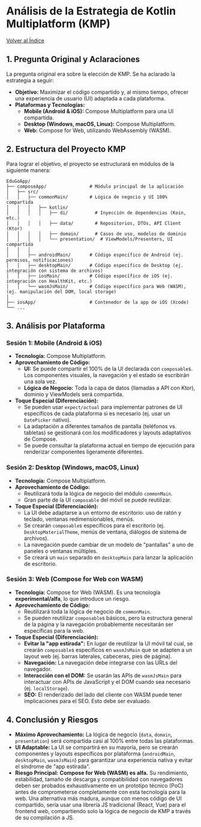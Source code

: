 # Análisis de la Estrategia de Kotlin Multiplatform (KMP)

[Volver al Índice](./README.md)

## 1. Pregunta Original y Aclaraciones

La pregunta original era sobre la elección de KMP. Se ha aclarado la estrategia a seguir:
*   **Objetivo:** Maximizar el código compartido y, al mismo tiempo, ofrecer una experiencia de usuario (UI) adaptada a cada plataforma.
*   **Plataformas y Tecnologías:**
    *   **Mobile (Android & iOS):** Compose Multiplatform para una UI compartida.
    *   **Desktop (Windows, macOS, Linux):** Compose Multiplatform.
    *   **Web:** Compose for Web, utilizando WebAssembly (WASM).

## 2. Estructura del Proyecto KMP

Para lograr el objetivo, el proyecto se estructurará en módulos de la siguiente manera:

```
EduGoApp/
├── composeApp/                # Módulo principal de la aplicación
│   ├── src/
│   │   ├── commonMain/        # Lógica de negocio y UI 100% compartida
│   │   │   ├── kotlin/
│   │   │   │   ├── di/          # Inyección de dependencias (Koin, etc.)
│   │   │   │   ├── data/        # Repositorios, DTOs, API Client (Ktor)
│   │   │   │   ├── domain/      # Casos de uso, modelos de dominio
│   │   │   │   └── presentation/  # ViewModels/Presenters, UI compartida
│   │   │
│   │   ├── androidMain/       # Código específico de Android (ej. permisos, notificaciones)
│   │   ├── desktopMain/       # Código específico de Desktop (ej. integración con sistema de archivos)
│   │   ├── iosMain/           # Código específico de iOS (ej. integración con HealthKit, etc.)
│   │   └── wasmJsMain/        # Código específico para Web (WASM), (ej. manipulación del DOM, local storage)
│
├── iosApp/                    # Contenedor de la app de iOS (Xcode)
└── ...
```

## 3. Análisis por Plataforma

### Sesión 1: Mobile (Android & iOS)

*   **Tecnología:** Compose Multiplatform.
*   **Aprovechamiento de Código:**
    *   **UI:** Se puede compartir el 100% de la UI declarada con `composable`s. Los componentes visuales, la navegación y el estado se escribirán una sola vez.
    *   **Lógica de Negocio:** Toda la capa de datos (llamadas a API con Ktor), dominio y ViewModels será compartida.
*   **Toque Especial (Diferenciación):**
    *   Se pueden usar `expect/actual` para implementar patrones de UI específicos de cada plataforma si es necesario (ej. usar un `DatePicker` nativo).
    *   La adaptación a diferentes tamaños de pantalla (teléfonos vs. tabletas) se gestionará con los modificadores y layouts adaptativos de Compose.
    *   Se puede consultar la plataforma actual en tiempo de ejecución para renderizar componentes ligeramente diferentes.

### Sesión 2: Desktop (Windows, macOS, Linux)

*   **Tecnología:** Compose Multiplatform.
*   **Aprovechamiento de Código:**
    *   Reutilizará toda la lógica de negocio del módulo `commonMain`.
    *   Gran parte de la UI `composable` del móvil se puede reutilizar.
*   **Toque Especial (Diferenciación):**
    *   La UI debe adaptarse a un entorno de escritorio: uso de ratón y teclado, ventanas redimensionables, menús.
    *   Se crearán `composable`s específicos para el escritorio (ej. `DesktopMaterialTheme`, menús de ventana, diálogos de sistema de archivos).
    *   La navegación puede cambiar de un modelo de "pantallas" a uno de paneles o ventanas múltiples.
    *   Se creará un `main` separado en `desktopMain` para lanzar la aplicación de escritorio.

### Sesión 3: Web (Compose for Web con WASM)

*   **Tecnología:** Compose for Web (WASM). Es una tecnología **experimental/alfa**, lo que introduce un riesgo.
*   **Aprovechamiento de Código:**
    *   Reutilizará toda la lógica de negocio de `commonMain`.
    *   Se pueden reutilizar `composable`s básicos, pero la estructura general de la página y la navegación probablemente necesitarán ser específicas para la web.
*   **Toque Especial (Diferenciación):**
    *   **Evitar la "app estirada":** En lugar de reutilizar la UI móvil tal cual, se crearán `composable`s específicos en `wasmJsMain` que se adapten a un layout web (ej. barras laterales, cabeceras, pies de página).
    *   **Navegación:** La navegación debe integrarse con las URLs del navegador.
    *   **Interacción con el DOM:** Se usarán las APIs de `wasmJsMain` para interactuar con APIs de JavaScript y el DOM cuando sea necesario (ej. `localStorage`).
    *   **SEO:** El renderizado del lado del cliente con WASM puede tener implicaciones para el SEO. Esto debe ser evaluado.

## 4. Conclusión y Riesgos

*   **Máximo Aprovechamiento:** La lógica de negocio (`data`, `domain`, `presentation`) será compartida casi al 100% entre todas las plataformas.
*   **UI Adaptable:** La UI se compartirá en su mayoría, pero se crearán componentes y layouts específicos por plataforma (`androidMain`, `desktopMain`, `wasmJsMain`) para garantizar una experiencia nativa y evitar el síndrome de "app estirada".
*   **Riesgo Principal:** **Compose for Web (WASM) es alfa.** Su rendimiento, estabilidad, tamaño de descarga y compatibilidad con navegadores deben ser probados exhaustivamente en un prototipo técnico (PoC) antes de comprometerse completamente con esta tecnología para la web. Una alternativa más madura, aunque con menos código de UI compartido, sería usar una librería JS tradicional (React, Vue) para el frontend web, compartiendo solo la lógica de negocio de KMP a través de su compilación a JS.
